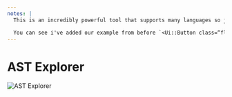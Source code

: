 ```yaml
---
notes: |
  This is an incredibly powerful tool that supports many languages so just make sure you are set to Handlebars templates and glimmer for now.

  You can see i've added our example from before `<Ui::Button class=“flex” />` to the left hand side of the screen and this object you see on the right is the AST representation of that template. I’ll not go into too much detail there about what an AST really is (again, there's a workshop for that!) but you’ll see why it’s useful now in a second. One of the best tricks of AST explorer is that you can just click the bit that you care about on the left and it highlights the AST representation of that bit on the right! so let’s click the class. Now there is a lot to see here but to skip ahead to the end… you can see that we’re in an ElementNode, that has attributes, that has an attribute named `class` with a value of `flex`. And that’s what we need to find with our lint rule.
---
```


# AST Explorer

![AST Explorer](/images/astexplorer.png)
